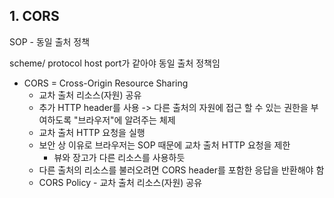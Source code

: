 ## 1. CORS

SOP - 동일 출처 정책

scheme/ protocol host port가 같아야 동일 출처 정책임

- CORS = Cross-Origin Resource Sharing
  - 교차 출처 리소스(자원) 공유
  - 추가 HTTP header를 사용 -> 다른 출처의 자원에 접근 할 수 있는 권한을 부여하도록 "브라우저"에 알려주는 체제
  - 교차 출처 HTTP 요청을 실행
  - 보안 상 이유로 브라우저는 SOP 때문에 교차 출처 HTTP 요청을 제한
    - 뷰와 장고가 다른 리소스를 사용하듯
  - 다른 출처의 리소스를 불러오려면 CORS header를 포함한 응답을 반환해야 함
  - CORS Policy - 교차 출처 리소스(자원) 공유
